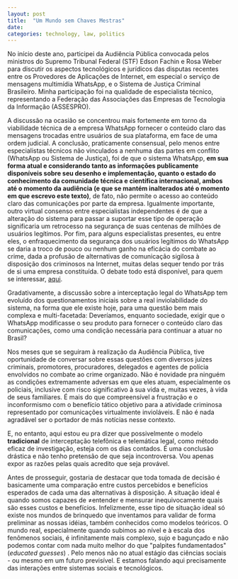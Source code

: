 ```yaml
---
layout: post
title:  "Um Mundo sem Chaves Mestras"
date:   
categories: technology, law, politics
---
```

No início deste ano, participei da Audiência Pública convocada pelos ministros do Supremo Tribunal Federal (STF) Edson Fachin e Rosa Weber para discutir os aspectos tecnológicos e jurídicos das disputas recentes entre os Provedores de Aplicações de Internet, em especial o serviço de mensagens multimídia WhatsApp, e o Sistema de Justiça Criminal Brasileiro. Minha participação foi na qualidade de especialista técnico, representando a Federação das Associações das Empresas de Tecnologia da Informação (ASSESPRO).

A discussão na ocasião se concentrou mais fortemente em torno da viabilidade técnica de a empresa WhatsApp fornecer o conteúdo claro das mensagens trocadas entre usuários de sua plataforma, em face de uma ordem judicial. A conclusão, praticamente consensual, pelo menos entre especialistas técnicos não vinculados a nenhuma das partes em conflito (WhatsApp ou Sistema de Justiça), foi de que o sistema WhatsApp, **em sua forma atual e considerando tanto as informações publicamente disponíveis sobre seu desenho e implementação, quanto o estado do conhecimento da comunidade técnica e científica internacional, ambos até o momento da audiência (e que se mantém inalterados até o momento em que escrevo este texto)**, de fato, não permite o acesso ao conteúdo claro das comunicações por parte da empresa. Igualmente importante, outro virtual consenso entre especialistas independentes é de que a alteração do sistema para passar a suportar esse tipo de operação significaria um retrocesso na segurança de suas centenas de milhões de usuários legítimos. Por fim, para alguns especialistas presentes, eu entre eles, o enfraquecimento da segurança dos usuários legítimos do WhatsApp se daria a troco de pouco ou nenhum ganho na eficácia do combate ao crime, dada a profusão de alternativas de comunicação sigilosa à disposição dos criminosos na Internet, muitas delas sequer tendo por trás de si uma empresa constituída. O debate todo está disponível, para quem se interessar, [aqui](https://www.youtube.com/watch?v=3TNsQCNIOO0&list=PLippyY19Z47tByA3fPKoPcwb-Eue_VpNY).

Gradativamente, a discussão sobre a interceptação legal do WhatsApp tem evoluído dos questionamentos iniciais sobre a real inviolabilidade do sistema, na forma que ele existe hoje, para uma questão bem mais complexa e multi-facetada: Deveríamos, enquanto sociedade, exigir que o WhatsApp modificasse o seu produto para fornecer o conteúdo claro das comunicações, como uma condição necessária para continuar a atuar no Brasil?

Nos meses que se seguiram à realização da Audiência Pública, tive oportunidade de conversar sobre essas questões com diversos juízes criminais, promotores, procuradores, delegados e agentes de polícia envolvidos no combate ao crime organizado. Não é novidade pra ninguém as condições extremamente adversas em que eles atuam, especialmente os policiais, inclusive com risco significativo à sua vida e, muitas vezes, à vida de seus familiares. É mais do que compreensível a frustração e o inconformismo com o benefício tático objetivo para a atividade criminosa representado por comunicações virtualmente invioláveis. E não é nada agradável ser o portador de más notícias nesse contexto.

E, no entanto, aqui estou eu pra dizer que possivelmente o modelo **tradicional** de interceptação telefônica e telemática legal, como método eficaz de investigação, esteja com os dias contados. É uma conclusão drástica e não tenho pretensão de que seja incontroversa. Vou apenas expor as razões pelas quais acredito que seja provável.

Antes de prosseguir, gostaria de destacar que toda tomada de decisão é basicamente uma comparação entre custos percebidos e benefícios esperados de cada uma das alternativas à disposição. A situação ideal é quando somos capazes de ≠entender e mensurar inequivocamente quais são esses custos e benefícios. Infelizmente, esse tipo de situação ideal só existe nos mundos de brinquedo que inventamos para validar de forma preliminar as nossas idéias, também conhecidos como modelos teóricos. O mundo real, especialmente quando subimos ao nível e à escala dos fenômenos sociais, é infinitamente mais complexo, sujo e bagunçado e não podemos contar com nada muito melhor do que "palpites fundamentados" (*educated guesses*) . Pelo menos não no atual estágio das ciências sociais - ou mesmo em um futuro previsível. E estamos falando aqui precisamente das interações entre sistemas sociais e tecnológicos.
